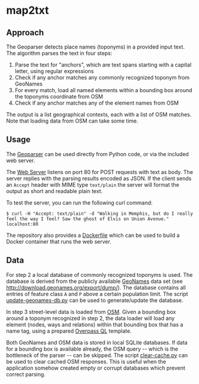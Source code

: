 # map2txt

## Approach
The Geoparser detects place names (toponyms) in a provided input text. The algorithm parses the text in four steps:

1. Parse the text for "anchors", which are text spans starting with a capital letter, using regular expressions
2. Check if any anchor matches any commonly recognized toponym from GeoNames
3. For every match, load all named elements within a bounding box around the toponyms coordinate from OSM
4. Check if any anchor matches any of the element names from OSM

The output is a list geographical contexts, each with a list of OSM matches. Note that loading data from OSM can take some time.

## Usage

The [Geoparser](parser.py) can be used directly from Python code, or via the included web server.

The [Web Server](server.py) listens on port 80 for POST requests with text as body. The server replies with the parsing results encoded as JSON. If the client sends an `Accept` header with MIME type `text/plain` the server will format the output as short and readable plain text.

To test the server, you can run the following curl command:

```
$ curl -H "Accept: text/plain" -d "Walking in Memphis, but do I really feel the way I feel? Saw the ghost of Elvis on Union Avenue." localhost:80
```

The repository also provides a [Dockerfile](Dockerfile) which can be used to build a Docker container that runs the web server.

## Data

For step 2 a local database of commonly recognized toponyms is used. The database is derived from the publicly available [GeoNames](http://www.geonames.org) data set (see http://download.geonames.org/export/dump/). The database contains all entries of feature class `A` and `P` above a certain population limit. The script [update-geonames-db.py](update-geonames-db.py) can be used to generate/update the database.

In step 3 street-level data is loaded from [OSM](https://www.openstreetmap.org). Given a bounding box around a toponym recognized in step 2, the data loader will load any element (nodes, ways and relations) within that bounding box that has a name tag, using a prepared [Overpass QL](https://wiki.openstreetmap.org/wiki/Overpass_API/Overpass_QL) template.

Both GeoNames and OSM data is stored in local SQLite databases. If data for a bounding box is available already, the OSM query -- which is the bottleneck of the parser -- can be skipped. The script [clear-cache.py](clear-cache.py) can be used to clear cached OSM responses. This is useful when the application somehow created empty or corrupt databases which prevent correct parsing.